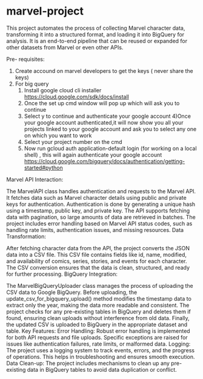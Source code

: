 # marvel-project
This project automates the process of collecting Marvel character data, transforming it into a structured format, and loading it into BigQuery for analysis. It is an end-to-end pipeline that can be reused or expanded for other datasets from Marvel or even other APIs.

Pre- requisites:
1) Create accound on marvel developers to get the keys ( never share the keys)
2) For big query 
    1) Install google cloud cli installer https://cloud.google.com/sdk/docs/install
    2) Once the set up cmd window will pop up which will ask you to continue
    3) Select y to continue and authenticate your google account
    4)Once your google account authenticated,it will now show
     you all your projects linked to your google account and ask you to select any one on which you want to work
    5) Select your project number on the cmd 
    6) Now run gcloud auth application-default login (for working on a local shell) , this will again authenticate your google account https://cloud.google.com/bigquery/docs/authentication/getting-started#python
     
 
Marvel API Interaction:

The MarvelAPI class handles authentication and requests to the Marvel API. It fetches data such as Marvel character details using public and private keys for authentication.
Authentication is done by generating a unique hash using a timestamp, public key, and private key.
The API supports fetching data with pagination, so large amounts of data are retrieved in batches.
The project includes error handling based on Marvel API status codes, such as handling rate limits, authentication issues, and missing resources.
Data Transformation:

After fetching character data from the API, the project converts the JSON data into a CSV file. This CSV file contains fields like id, name, modified, and availability of comics, series, stories, and events for each character.
The CSV conversion ensures that the data is clean, structured, and ready for further processing.
BigQuery Integration:

The MarvelBigQueryUploader class manages the process of uploading the CSV data to Google BigQuery.
Before uploading, the update_csv_for_bigquery_upload() method modifies the timestamp data to extract only the year, making the data more readable and consistent.
The project checks for any pre-existing tables in BigQuery and deletes them if found, ensuring clean uploads without interference from old data.
Finally, the updated CSV is uploaded to BigQuery in the appropriate dataset and table.
Key Features:
Error Handling: Robust error handling is implemented for both API requests and file uploads. Specific exceptions are raised for issues like authentication failures, rate limits, or malformed data.
Logging: The project uses a logging system to track events, errors, and the progress of operations. This helps in troubleshooting and ensures smooth execution.
Data Clean-up: The project includes mechanisms to clean up any pre-existing data in BigQuery tables to avoid data duplication or conflict.
